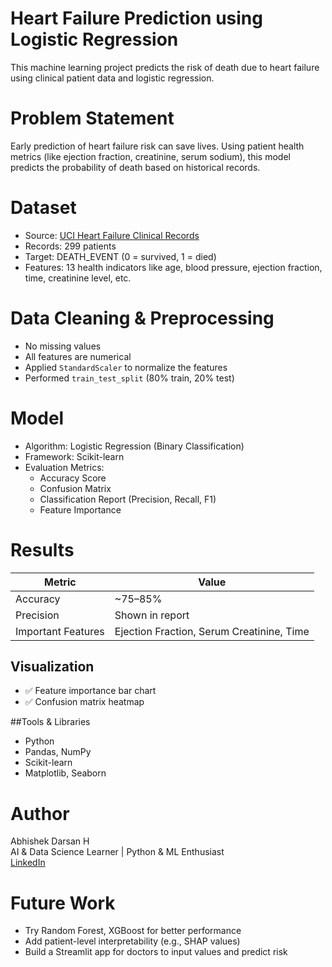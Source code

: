 # Heart Failure Prediction using Logistic Regression

This machine learning project predicts the risk of death due to heart failure using clinical patient data and logistic regression.


# Problem Statement

Early prediction of heart failure risk can save lives. Using patient health metrics (like ejection fraction, creatinine, serum sodium), this model predicts the probability of death based on historical records.


# Dataset

- Source: [UCI Heart Failure Clinical Records](https://archive.ics.uci.edu/ml/datasets/Heart+failure+clinical+records)
- Records: 299 patients
- Target: DEATH_EVENT (0 = survived, 1 = died)
- Features: 13 health indicators like age, blood pressure, ejection fraction, time, creatinine level, etc.


# Data Cleaning & Preprocessing

- No missing values
- All features are numerical
- Applied `StandardScaler` to normalize the features
- Performed `train_test_split` (80% train, 20% test)


# Model

- Algorithm: Logistic Regression (Binary Classification)
- Framework: Scikit-learn
- Evaluation Metrics:
  - Accuracy Score
  - Confusion Matrix
  - Classification Report (Precision, Recall, F1)
  - Feature Importance


# Results

| Metric     | Value       |
|------------|-------------|
| Accuracy   | ~75–85%     |
| Precision  | Shown in report |
| Important Features | Ejection Fraction, Serum Creatinine, Time |


##  Visualization

- ✅ Feature importance bar chart
- ✅ Confusion matrix heatmap


##Tools & Libraries

- Python
- Pandas, NumPy
- Scikit-learn
- Matplotlib, Seaborn


# Author

Abhishek Darsan H  
AI & Data Science Learner | Python & ML Enthusiast  
[LinkedIn](https://www.linkedin.com/in/abhishek-darsan-h-551399274)

# Future Work

- Try Random Forest, XGBoost for better performance
- Add patient-level interpretability (e.g., SHAP values)
- Build a Streamlit app for doctors to input values and predict risk



